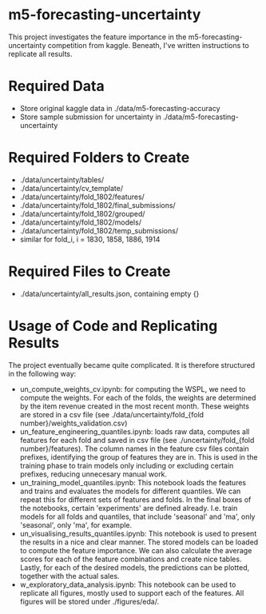 # m5-forecasting-uncertainty
This project investigates the feature importance in the m5-forecasting-uncertainty competition from kaggle. Beneath, I've written instructions to replicate all results.

# Required Data
- Store original kaggle data in ./data/m5-forecasting-accuracy 
- Store sample submission for uncertainty in ./data/m5-forecasting-uncertainty

# Required Folders to Create
- ./data/uncertainty/tables/
- ./data/uncertainty/cv_template/
- ./data/uncertainty/fold_1802/features/
- ./data/uncertainty/fold_1802/final_submissions/
- ./data/uncertainty/fold_1802/grouped/
- ./data/uncertainty/fold_1802/models/
- ./data/uncertainty/fold_1802/temp_submissions/
- similar for fold_i, i = 1830, 1858, 1886, 1914

# Required Files to Create
- ./data/uncertainty/all_results.json, containing empty {}

# Usage of Code and Replicating Results
The project eventually became quite complicated. It is therefore structured in the following way:
- un_compute_weights_cv.ipynb: for computing the WSPL, we need to compute the weights. For each of the folds, the weights are determined by the item revenue created in the most recent month. These weights are stored in a csv file (see ./data/uncertainty/fold_{fold number}/weights_validation.csv)
- un_feature_engineering_quantiles.ipynb: loads raw data, computes all features for each fold and saved in csv file (see ./uncertainty/fold_{fold number}/features). The column names in the feature csv files contain prefixes, identifying the group of features they are in. This is used in the training phase to train models only including or excluding certain prefixes, reducing unnecesary manual work.
- un_training_model_quantiles.ipynb: This notebook loads the features and trains and evaluates the models for different quantiles. We can repeat this for different sets of features and folds. In the final boxes of the notebooks, certain 'experiments' are defined already. I.e. train models for all folds and quantiles, that include 'seasonal' and 'ma', only 'seasonal', only 'ma', for example. 
- un_visualising_results_quantiles.ipynb: This notebook is used to present the results in a nice and clear manner. The stored models can be loaded to compute the feature importance. We can also calculate the average scores for each of the feature combinations and create nice tables. Lastly, for each of the desired models, the predictions can be plotted, together with the actual sales.
- w_exploratory_data_analysis.ipynb: This notebook can be used to replicate all figures, mostly used to support each of the features. All figures will be stored under ./figures/eda/.
